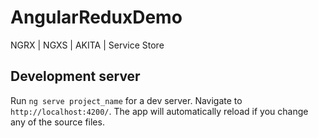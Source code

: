 # AngularReduxDemo
NGRX | NGXS | AKITA | Service Store

## Development server

Run `ng serve project_name` for a dev server. Navigate to `http://localhost:4200/`. The app will automatically reload if you change any of the source files.
